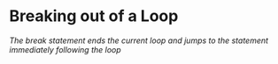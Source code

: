 # Breaking out of a Loop

*The break statement ends the current loop and jumps to the statement immediately following the loop*
